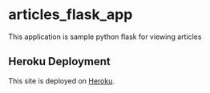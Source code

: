 # articles_flask_app
This application is sample python flask for viewing articles

## Heroku Deployment
This site is deployed on [Heroku](https://flask-articles-app44.herokuapp.com/).
